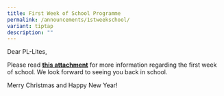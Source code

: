 ```yaml
---
title: First Week of School Programme
permalink: /announcements/1stweekschool/
variant: tiptap
description: ""
---
```

<p>Dear PL-Lites, </p><p>Please read <strong><a href="/files/2024_Start_Right_First_Day_of_School_Sch_Website.pdf" rel="noopener noreferrer nofollow" target="_blank">this attachment</a></strong> for more information regarding the first week of school. We look forward to seeing you back in school. </p><p></p><p>Merry Christmas and Happy New Year! </p>